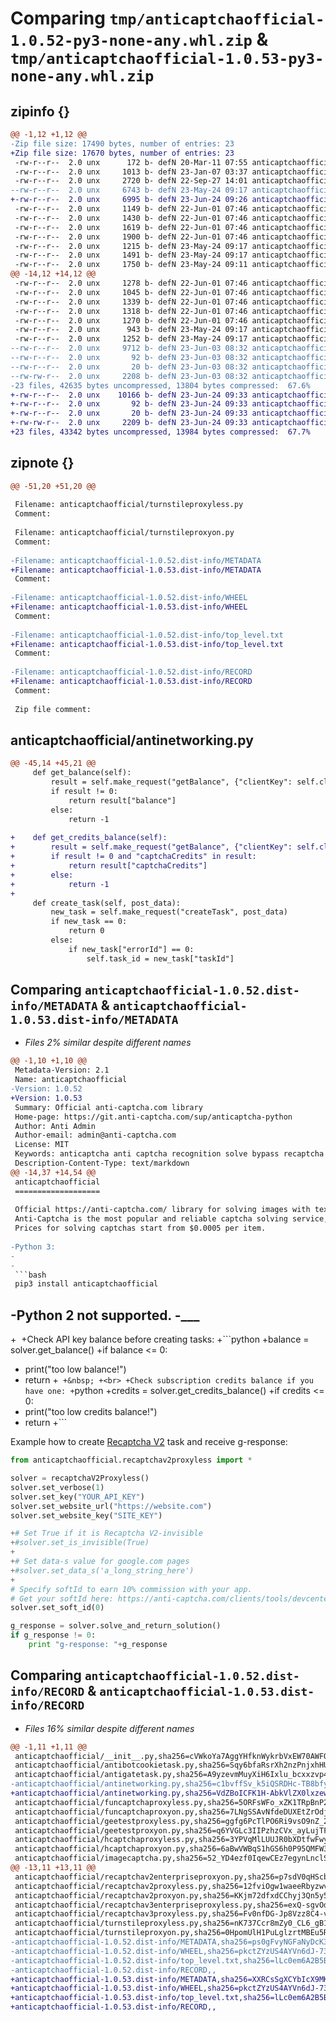 # Comparing `tmp/anticaptchaofficial-1.0.52-py3-none-any.whl.zip` & `tmp/anticaptchaofficial-1.0.53-py3-none-any.whl.zip`

## zipinfo {}

```diff
@@ -1,12 +1,12 @@
-Zip file size: 17490 bytes, number of entries: 23
+Zip file size: 17670 bytes, number of entries: 23
 -rw-r--r--  2.0 unx      172 b- defN 20-Mar-11 07:55 anticaptchaofficial/__init__.py
 -rw-r--r--  2.0 unx     1013 b- defN 23-Jan-07 03:37 anticaptchaofficial/antibotcookietask.py
 -rw-r--r--  2.0 unx     2720 b- defN 22-Sep-27 14:01 anticaptchaofficial/antigatetask.py
--rw-r--r--  2.0 unx     6743 b- defN 23-May-24 09:17 anticaptchaofficial/antinetworking.py
+-rw-r--r--  2.0 unx     6995 b- defN 23-Jun-24 09:26 anticaptchaofficial/antinetworking.py
 -rw-r--r--  2.0 unx     1149 b- defN 22-Jun-01 07:46 anticaptchaofficial/funcaptchaproxyless.py
 -rw-r--r--  2.0 unx     1430 b- defN 22-Jun-01 07:46 anticaptchaofficial/funcaptchaproxyon.py
 -rw-r--r--  2.0 unx     1619 b- defN 22-Jun-01 07:46 anticaptchaofficial/geetestproxyless.py
 -rw-r--r--  2.0 unx     1900 b- defN 22-Jun-01 07:46 anticaptchaofficial/geetestproxyon.py
 -rw-r--r--  2.0 unx     1215 b- defN 23-May-24 09:17 anticaptchaofficial/hcaptchaproxyless.py
 -rw-r--r--  2.0 unx     1491 b- defN 23-May-24 09:17 anticaptchaofficial/hcaptchaproxyon.py
 -rw-r--r--  2.0 unx     1750 b- defN 23-May-24 09:11 anticaptchaofficial/imagecaptcha.py
@@ -14,12 +14,12 @@
 -rw-r--r--  2.0 unx     1278 b- defN 22-Jun-01 07:46 anticaptchaofficial/recaptchav2enterpriseproxyon.py
 -rw-r--r--  2.0 unx     1045 b- defN 22-Jun-01 07:46 anticaptchaofficial/recaptchav2proxyless.py
 -rw-r--r--  2.0 unx     1339 b- defN 22-Jun-01 07:46 anticaptchaofficial/recaptchav2proxyon.py
 -rw-r--r--  2.0 unx     1318 b- defN 22-Jun-01 07:46 anticaptchaofficial/recaptchav3enterpriseproxyless.py
 -rw-r--r--  2.0 unx     1270 b- defN 22-Jun-01 07:46 anticaptchaofficial/recaptchav3proxyless.py
 -rw-r--r--  2.0 unx      943 b- defN 23-May-24 09:17 anticaptchaofficial/turnstileproxyless.py
 -rw-r--r--  2.0 unx     1252 b- defN 23-May-24 09:17 anticaptchaofficial/turnstileproxyon.py
--rw-r--r--  2.0 unx     9712 b- defN 23-Jun-03 08:32 anticaptchaofficial-1.0.52.dist-info/METADATA
--rw-r--r--  2.0 unx       92 b- defN 23-Jun-03 08:32 anticaptchaofficial-1.0.52.dist-info/WHEEL
--rw-r--r--  2.0 unx       20 b- defN 23-Jun-03 08:32 anticaptchaofficial-1.0.52.dist-info/top_level.txt
--rw-rw-r--  2.0 unx     2208 b- defN 23-Jun-03 08:32 anticaptchaofficial-1.0.52.dist-info/RECORD
-23 files, 42635 bytes uncompressed, 13804 bytes compressed:  67.6%
+-rw-r--r--  2.0 unx    10166 b- defN 23-Jun-24 09:33 anticaptchaofficial-1.0.53.dist-info/METADATA
+-rw-r--r--  2.0 unx       92 b- defN 23-Jun-24 09:33 anticaptchaofficial-1.0.53.dist-info/WHEEL
+-rw-r--r--  2.0 unx       20 b- defN 23-Jun-24 09:33 anticaptchaofficial-1.0.53.dist-info/top_level.txt
+-rw-rw-r--  2.0 unx     2209 b- defN 23-Jun-24 09:33 anticaptchaofficial-1.0.53.dist-info/RECORD
+23 files, 43342 bytes uncompressed, 13984 bytes compressed:  67.7%
```

## zipnote {}

```diff
@@ -51,20 +51,20 @@
 
 Filename: anticaptchaofficial/turnstileproxyless.py
 Comment: 
 
 Filename: anticaptchaofficial/turnstileproxyon.py
 Comment: 
 
-Filename: anticaptchaofficial-1.0.52.dist-info/METADATA
+Filename: anticaptchaofficial-1.0.53.dist-info/METADATA
 Comment: 
 
-Filename: anticaptchaofficial-1.0.52.dist-info/WHEEL
+Filename: anticaptchaofficial-1.0.53.dist-info/WHEEL
 Comment: 
 
-Filename: anticaptchaofficial-1.0.52.dist-info/top_level.txt
+Filename: anticaptchaofficial-1.0.53.dist-info/top_level.txt
 Comment: 
 
-Filename: anticaptchaofficial-1.0.52.dist-info/RECORD
+Filename: anticaptchaofficial-1.0.53.dist-info/RECORD
 Comment: 
 
 Zip file comment:
```

## anticaptchaofficial/antinetworking.py

```diff
@@ -45,14 +45,21 @@
     def get_balance(self):
         result = self.make_request("getBalance", {"clientKey": self.client_key})
         if result != 0:
             return result["balance"]
         else:
             return -1
 
+    def get_credits_balance(self):
+        result = self.make_request("getBalance", {"clientKey": self.client_key})
+        if result != 0 and "captchaCredits" in result:
+            return result["captchaCredits"]
+        else:
+            return -1
+
     def create_task(self, post_data):
         new_task = self.make_request("createTask", post_data)
         if new_task == 0:
             return 0
         else:
             if new_task["errorId"] == 0:
                 self.task_id = new_task["taskId"]
```

## Comparing `anticaptchaofficial-1.0.52.dist-info/METADATA` & `anticaptchaofficial-1.0.53.dist-info/METADATA`

 * *Files 2% similar despite different names*

```diff
@@ -1,10 +1,10 @@
 Metadata-Version: 2.1
 Name: anticaptchaofficial
-Version: 1.0.52
+Version: 1.0.53
 Summary: Official anti-captcha.com library
 Home-page: https://git.anti-captcha.com/sup/anticaptcha-python
 Author: Anti Admin
 Author-email: admin@anti-captcha.com
 License: MIT
 Keywords: anticaptcha anti captcha recognition solve bypass recaptcha enterprise funcaptcha arkoselabs geetest hcaptcha antigate turnstile
 Description-Content-Type: text/markdown
@@ -14,37 +14,54 @@
 anticaptchaofficial
 ===================
 
 Official https://anti-captcha.com/ library for solving images with text, Recaptcha v2/v3 Enterprise or non-Enterprise, Funcaptcha Arcoselabs, GeeTest and hCaptcha Enterprise or non-Enterprise.
 Anti-Captcha is the most popular and reliable captcha solving service, working since 2007.
 Prices for solving captchas start from $0.0005 per item.
 
-Python 3:
-
-
 ```bash
 pip3 install anticaptchaofficial
 ```
 
-Python 2 not supported.
-___
-
+&nbsp;
+Check API key balance before creating tasks:
+```python
+balance = solver.get_balance()
+if balance <= 0:
+    print("too low balance!")
+    return
+```
+&nbsp;
+<br>
+Check subscription credits balance if you have one:
+```python
+credits = solver.get_credits_balance()
+if credits <= 0:
+    print("too low credits balance!")
+    return
+```
 &nbsp;
 
 Example how to create [Recaptcha V2](https://anti-captcha.com/apidoc/task-types/RecaptchaV2TaskProxyless) task and receive g-response:
 
 ```python
 from anticaptchaofficial.recaptchav2proxyless import *
 
 solver = recaptchaV2Proxyless()
 solver.set_verbose(1)
 solver.set_key("YOUR_API_KEY")
 solver.set_website_url("https://website.com")
 solver.set_website_key("SITE_KEY")
 
+# Set True if it is Recaptcha V2-invisible
+#solver.set_is_invisible(True)
+
+# Set data-s value for google.com pages
+#solver.set_data_s('a_long_string_here')
+
 # Specify softId to earn 10% commission with your app.
 # Get your softId here: https://anti-captcha.com/clients/tools/devcenter
 solver.set_soft_id(0)
 
 g_response = solver.solve_and_return_solution()
 if g_response != 0:
     print "g-response: "+g_response
```

## Comparing `anticaptchaofficial-1.0.52.dist-info/RECORD` & `anticaptchaofficial-1.0.53.dist-info/RECORD`

 * *Files 16% similar despite different names*

```diff
@@ -1,11 +1,11 @@
 anticaptchaofficial/__init__.py,sha256=cVWkoYa7AggYHfknWykrbVxEW70AWFOrwY0Z5_maznY,172
 anticaptchaofficial/antibotcookietask.py,sha256=Sqy6bfaRsrXh2nzPnjxhHUn2Rc6G4IBibPwZ6iARGpw,1013
 anticaptchaofficial/antigatetask.py,sha256=A9yzevmMuyXiH6Ixlu_bcxxzvp4MLQpl3DwFNXU_Gek,2720
-anticaptchaofficial/antinetworking.py,sha256=c1bvffSv_k5iQSRDHc-TB8bfyClTZj92QvClfyCxx7w,6743
+anticaptchaofficial/antinetworking.py,sha256=VdZBoICFK1H-AbkVlZX0lxzewmW-Ku9dR3wS9QLU9HU,6995
 anticaptchaofficial/funcaptchaproxyless.py,sha256=5ORFsWFo_xZK1TRpBnP2R1ELkyG3HsBuyqKb88fmGls,1149
 anticaptchaofficial/funcaptchaproxyon.py,sha256=7LNgSSAvNfdeDUXEtZrOdjY5iYVgvq3ocxIzgNx_5Ac,1430
 anticaptchaofficial/geetestproxyless.py,sha256=ggfg6PcTlPO6Ri9vsO9nZ_23d9rFvUapWjzi-cUojFk,1619
 anticaptchaofficial/geetestproxyon.py,sha256=q6YVGLc3IIPzhzCVx_ayLujTFVej1h3rvaX2KNWKXBQ,1900
 anticaptchaofficial/hcaptchaproxyless.py,sha256=3YPVqMlLUUJR0bXDtfwFwyWkPR054smwKoSvDp10DvE,1215
 anticaptchaofficial/hcaptchaproxyon.py,sha256=6aBwVWBqS1hGS6h0P95QMFW3EAOgidFjq-s8v3ZQm3I,1491
 anticaptchaofficial/imagecaptcha.py,sha256=52_YD4ezf0IqewCEz7egynLnclSCmwhUo0ApfjQdRtk,1750
@@ -13,11 +13,11 @@
 anticaptchaofficial/recaptchav2enterpriseproxyon.py,sha256=p7sdV0qHScbrIrhw00624pH_2hQeG95RTGjRQDutxs4,1278
 anticaptchaofficial/recaptchav2proxyless.py,sha256=12fviOgw1waeeRbyzwvSctIoc1w3qCBYJY7GYi0FSJc,1045
 anticaptchaofficial/recaptchav2proxyon.py,sha256=KKjm72dfxdCChyj3Qn5y5Twm8qT3sZsvSGSfjbdrIM8,1339
 anticaptchaofficial/recaptchav3enterpriseproxyless.py,sha256=exQ-sgvOdcSpsh0mWsUDKEGudM4k23SrROVZ9p0pU5M,1318
 anticaptchaofficial/recaptchav3proxyless.py,sha256=Fv0nfDG-Jp8Vzz8C4-vccz3BJ0hm89MTAs3y9Okzctw,1270
 anticaptchaofficial/turnstileproxyless.py,sha256=nK737Ccr8mZy0_CL6_gB1P5UiCWLaJ0gM9SoCVshMpg,943
 anticaptchaofficial/turnstileproxyon.py,sha256=0HpomUlH1PuLglzrtMBEu5R4287oE3cpp3QnsDhfF2k,1252
-anticaptchaofficial-1.0.52.dist-info/METADATA,sha256=ps0gFvyNGFaNyDcK3g766bH4vBt_uhUGSrrtAw6IecU,9712
-anticaptchaofficial-1.0.52.dist-info/WHEEL,sha256=pkctZYzUS4AYVn6dJ-7367OJZivF2e8RA9b_ZBjif18,92
-anticaptchaofficial-1.0.52.dist-info/top_level.txt,sha256=lLc0em6A2B5BH-M8v9OP54jTh3u65A4xb2trGoI2_5A,20
-anticaptchaofficial-1.0.52.dist-info/RECORD,,
+anticaptchaofficial-1.0.53.dist-info/METADATA,sha256=XXRCsSgXCYbIcX9MKT3lGvjpTBZV0Du_LIV1eKcmfd4,10166
+anticaptchaofficial-1.0.53.dist-info/WHEEL,sha256=pkctZYzUS4AYVn6dJ-7367OJZivF2e8RA9b_ZBjif18,92
+anticaptchaofficial-1.0.53.dist-info/top_level.txt,sha256=lLc0em6A2B5BH-M8v9OP54jTh3u65A4xb2trGoI2_5A,20
+anticaptchaofficial-1.0.53.dist-info/RECORD,,
```

